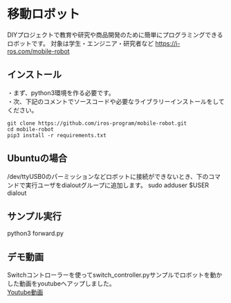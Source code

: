 # 移動ロボット
DIYプロジェクトで教育や研究や商品開発のために簡単にプログラミングできるロボットです。
対象は学生・エンジニア・研究者など
https://i-ros.com/mobile-robot

## インストール
・まず、python3環境を作る必要です。  
・次、下記のコメントでソースコードや必要なライブラリーインストールをしてください。
```
git clone https://github.com/iros-program/mobile-robot.git
cd mobile-robot
pip3 install -r requirements.txt
```
## Ubuntuの場合
/dev/ttyUSB0のパーミッションなどロボットに接続ができないとき、下のコマンドで実行ユーザをdialoutグループに追加します。
sudo adduser $USER dialout

## サンプル実行
python3 forward.py

## デモ動画
Switchコントローラーを使ってswitch_controller.pyサンプルでロボットを動かした動画をyoutubeへアップしました。   
[Youtube動画](https://www.youtube.com/watch?v=yShiS1NlSEk)
